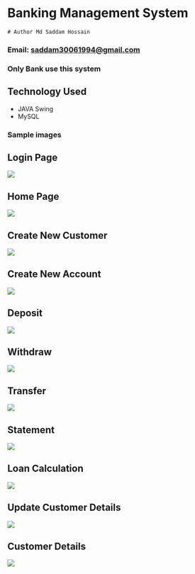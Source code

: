 # Banking Management System

```
# Author Md Saddam Hossain
```
### Email: saddam30061994@gmail.com

### Only Bank use this system

## Technology Used
- JAVA Swing
- MySQL

### Sample images

## Login Page
  ![](image/logingswing.PNG)

## Home Page
  ![](image/homepage.PNG)

 ## Create New Customer
  ![](image/createcustomer.PNG)


## Create New Account
  ![](image/createAccount.PNG)

## Deposit
  ![](image/Depositswing.PNG)

## Withdraw
  ![](image/withdraw.PNG)

## Transfer
  ![](image/transferswing.PNG)

## Statement
  ![](image/statementswing.PNG)

## Loan Calculation
  ![](image/loancalculaton.PNG)

## Update Customer Details
  ![](image/updatecustomer.PNG)

## Customer Details
  ![](image/customerdetails.PNG)
